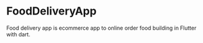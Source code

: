 # FoodDeliveryApp
Food delivery app is ecommerce app to online order food building in Flutter with dart.
